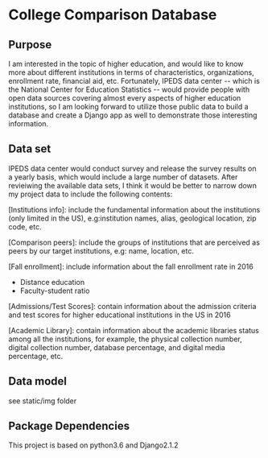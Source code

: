 # College Comparison Database

## Purpose
I am interested in the topic of higher education, and would like to know more about different institutions in terms of characteristics, organizations, enrollment rate, financial aid, etc. Fortunately, IPEDS data center -- which is the National Center for Education Statistics -- would provide people with open data sources covering almost every aspects of higher education institutions, so I am looking forward to utilize those public data to build a database and create a Django app as well to demonstrate those interesting information.

## Data set
IPEDS data center would conduct survey and release the survey results on a yearly basis, which would include a large number of datasets. After revieiwing the available data sets, I think it would be better to narrow down my project data to include the following contents:

[Institutions info]:
include the fundamental information about the institutions (only limited in the US), e.g:institution names, alias, geological location, zip code, etc.

[Comparison peers]: 
include the groups of institutions that are perceived as peers by our target institutions, e.g: name, location, etc.

[Fall enrollment]: 
include information about the fall enrollment rate in 2016
- Distance education 
- Faculty-student ratio 

[Admissions/Test Scores]: 
contain information about the admission criteria and test scores for higher educational institutions in the US in 2016

[Academic Library]: 
contain information about the academic libraries status among all the institutions, for example, the physical collection number, digital collection number, database percentage, and digital media percentage, etc.

## Data model

see static/img folder

## Package Dependencies

This project is based on python3.6 and Django2.1.2
